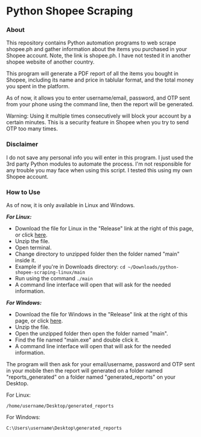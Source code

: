 # Python Shopee Scraping

### About
This repository contains Python automation programs to web scrape shopee.ph 
and gather information about the items you purchased in your Shopee account. 
Note, the link is  shopee.ph. I have not tested it in another shopee website
of another country.

This program will generate a PDF report of all the items you bought in Shopee,
including its name and price in tablular format, and the total money you spent 
in the platform.

As of now, it allows you to enter username/email, password, and OTP sent from 
your phone using the command line, then the report will be generated.

Warning: Using it multiple times consecutively will block your account by a certain minutes. 
This is a security feature in Shopee when you try to send OTP too many times.

### Disclaimer
I do not save any personal info you will enter in this program. I just used
the 3rd party Python modules to automate the process. I'm not responsible for
any trouble you may face when using this script. I tested this using my own
Shopee account. 

### How to Use 
As of now, it is only available in Linux and Windows. 

***For Linux:***

* Download the file for Linux in the "Release" link at the right of this page, or click [here](#).
* Unzip the file.
* Open terminal.
* Change directory to unzipped folder then the folder named "main" inside it.
* Example if you're in Downloads directory: ```cd ~/Downloads/python-shopee-scraping-linux/main```
* Run using the command ```./main```
* A command line interface will open that will ask for the needed information.

***For Windows:***

* Download the file  for Windows in the "Release" link at the right of this page, or click [here](https://github.com/romnegrillo/Python-Shopee-Scraping/releases).
* Unzip the file.
* Open the unzipped folder then open the folder named "main".
* Find the file named "main.exe" and double click it.
* A command line interface will open that will ask for the needed information.

The program will then ask for your email/username, password and OTP sent in your
mobile then the report will generated on a folder named "reports_generated" on 
a folder named "generated_reports" on your Desktop.

For Linux:

```/home/username/Desktop/generated_reports```

For Windows:

```C:\Users\username\Desktop\generated_reports```
